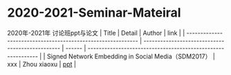 # 2020-2021-Seminar-Mateiral
2020年-2021年 讨论班ppt与论文
| Title                                                        | Detail                                           | Author | link                                                         |
| ------------------------------------------------------------ | ------------------------------------------------ | ------ | ------------------------------------------------------------ |
| Signed Network Embedding in Social Media（SDM2017） | xxx | Zhou xiaoxu   | [ppt]() |
